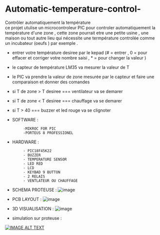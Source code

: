 # Automatic-temperature-control-
Contrôler  automatiquement  la  température  
ce projet utulise un microcontroleur PIC  pour controler automatiquement la température d'une zone , cette zone pourrait etre une petite usine , une maison ou tout autre lieu qui nécessite une termpérature controlée comme un incubateur (oeufs ) par exemple .
 
 - entrer votre température desiree par le kepad (# = entrer , 0 = pour effacer et corriger votre nombre saisi , * = pour changer la valeur )
 - le capteur de température LM35 va mesurer la valeur de T 
 - le PIC va prendre la valeur de zone mesurée par le capteur et faire une comparaison et donner des comandes 
 - si T de zone > T desiree === ventilateur va se demarer 
 - si T de zone < T desiree === chauffage va se demarer
 - si T > 40 === buzzer et led rouge va se clignoter  


- SOFTWARE : 

           -MIKROC FOR PIC 
           -PORTEUS 8 PROFESSIONEL
           
- HARDWARE : 
               
           - PIC18F45K22
           - BUZZER
           - TEMPERATURE SENSOR 
           - LED RED 
           - LCD 
           - KEYBAD 9 BUTTON 
           - 2 RELAIS 
           - VENTLATEUR OU CHAUFFAGE 
             
- SCHEMA PROTEUSE :
![image](https://user-images.githubusercontent.com/80831555/115291937-df3b8500-a144-11eb-91cc-04a0451ff3fa.png)


- PCB LAYOUT : 
![image](https://user-images.githubusercontent.com/80831555/115292134-1c077c00-a145-11eb-88c5-654af9eef9b4.png)


- 3D VISUALISATION : 
![image](https://user-images.githubusercontent.com/80831555/115292370-64269e80-a145-11eb-98fc-7cc3b6985ad5.png)

- simulation sur proteuse :


[![IMAGE ALT TEXT](http://img.youtube.com/vi/ddGfCU8ai0k/0.jpg)](http://www.youtube.com/watch?v=ddGfCU8ai0k"PIC") 
